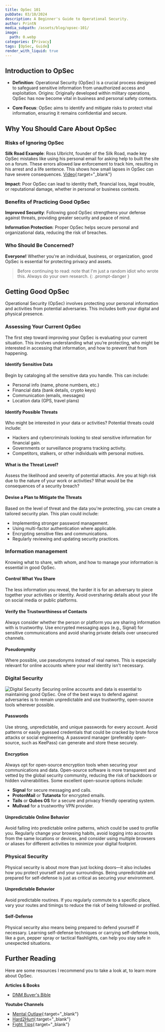 ```yaml
---
title: OpSec 101
pubDate: 03/10/2024
description: A Beginner's Guide to Operational Security.
author: PrintN
media_subpath: /assets/blog/opsec-101/
image:
  path: 0.webp
categories: [Privacy]
tags: [OpSec, Guide]
render_with_liquid: true
--- 
```

## Introduction to OpSec
- **Definition**: Operational Security (OpSec) is a crucial process designed to safeguard sensitive information from unauthorized access and exploitation.
Origins: Originally developed within military operations, OpSec has now become vital in business and personal safety contexts.

- **Core Focus**: OpSec aims to identify and mitigate risks to protect vital information, ensuring it remains confidential and secure.

## Why You Should Care About OpSec
### Risks of Ignoring OpSec
**Silk Road Example**:
Ross Ulbricht, founder of the Silk Road, made key OpSec mistakes like using his personal email for asking help to built the site on a forum. These errors allowed law enforcement to track him, resulting in his arrest and a life sentence. This shows how small lapses in OpSec can have severe consequences. [Video](https://www.youtube.com/watch?v=HBTYVVUBAGs){:target="_blank"}

**Impact**:
Poor OpSec can lead to identity theft, financial loss, legal trouble, or reputational damage, whether in personal or business contexts.

### Benefits of Practicing Good OpSec
**Improved Security**:
Following good OpSec strengthens your defense against threats, providing greater security and peace of mind.

**Information Protection**:
Proper OpSec helps secure personal and organizational data, reducing the risk of breaches.

### Who Should Be Concerned?
**Everyone!**
Whether you're an individual, business, or organization, good OpSec is essential for protecting privacy and assets.

> Before continuing to read: note that I'm just a random idiot who wrote this. Always do your own research.
{: .prompt-danger }

## Getting Good OpSec
Operational Security (OpSec) involves protecting your personal information and activities from potential adversaries. This includes both your digital and physical presence.
### Assessing Your Current OpSec
The first step toward improving your OpSec is evaluating your current situation. This involves understanding what you’re protecting, who might be interested in accessing that information, and how to prevent that from happening.

#### Identify Sensitive Data
Begin by cataloging all the sensitive data you handle. This can include:
- Personal info (name, phone numbers, etc.)
- Financial data (bank details, crypto keys)
- Communication (emails, messages)
- Location data (GPS, travel plans)

#### Identify Possible Threats
Who might be interested in your data or activities? Potential threats could include:
- Hackers and cybercriminals looking to steal sensitive information for financial gain.
- Governments or surveillance programs tracking activity.
- Competitors, stalkers, or other individuals with personal motives.

#### What is the Threat Level?
Assess the likelihood and severity of potential attacks. Are you at high risk due to the nature of your work or activities? What would be the consequences of a security breach?

#### Devise a Plan to Mitigate the Threats
Based on the level of threat and the data you're protecting, you can create a tailored security plan. This plan could include:
- Implementing stronger password management.
- Using multi-factor authentication where applicable.
- Encrypting sensitive files and communications.
- Regularly reviewing and updating security practices.

### Information management
Knowing what to share, with whom, and how to manage your information is essential in good OpSec.

#### Control What You Share
The less information you reveal, the harder it is for an adversary to piece together your activities or identity. Avoid oversharing details about your life on social media or public platforms.

#### Verify the Trustworthiness of Contacts
Always consider whether the person or platform you are sharing information with is trustworthy. Use encrypted messaging apps (e.g., Signal) for sensitive communications and avoid sharing private details over unsecured channels.

#### Pseudonymity
Where possible, use pseudonyms instead of real names. This is especially relevant for online accounts where your real identity isn't necessary.

### Digital Security
![Digital Security](1.webp)
Securing online accounts and data is essential to maintaining good OpSec. One of the best ways to defend against adversaries is to remain unpredictable and use trustworthy, open-source tools wherever possible.

#### Passwords
Use strong, unpredictable, and unique passwords for every account. Avoid patterns or easily guessed credentials that could be cracked by brute force attacks or social engineering. A password manager (preferably open-source, such as KeePass) can generate and store these securely.

#### Encryption
Always opt for open-source encryption tools when securing your communications and data. Open-source software is more transparent and vetted by the global security community, reducing the risk of backdoors or hidden vulnerabilities. Some excellent open-source options include:

- **Signal** for secure messaging and calls.
- **ProtonMail** or **Tutanota** for encrypted emails.
- **Tails** or **Qubes OS** for a secure and privacy friendly operating system.
- **Mullvad** for a trustworthy VPN provider.

#### Unpredictable Online Behavior
Avoid falling into predictable online patterns, which could be used to profile you. Regularly change your browsing habits, avoid logging into accounts from the same locations or devices, and consider using multiple browsers or aliases for different activities to minimize your digital footprint.

### Physical Security
Physical security is about more than just locking doors—it also includes how you protect yourself and your surroundings. Being unpredictable and prepared for self-defense is just as critical as securing your environment.

#### Unpredictable Behavior
Avoid predictable routines. If you regularly commute to a specific place, vary your routes and timings to reduce the risk of being followed or profiled.

#### Self-Defense
Physical security also means being prepared to defend yourself if necessary. Learning self-defense techniques or carrying self-defense tools, like a gun, pepper spray or tactical flashlights, can help you stay safe in unexpected situations.

## Further Reading
Here are some resources I recommend you to take a look at, to learn more about OpSec.

**Articles & Books**
- [DNM Buyer's Bible](https://darkcatalog.com/wp-content/uploads/2022/06/bible_v2.pdf)

**Youtube Channels**
- [Mental Outlaw](https://www.youtube.com/@MentalOutlaw){:target="_blank"}
- [Hard2Hurt](https://www.youtube.com/@hard2hurt){:target="_blank"}
- [Fight Tips](https://www.youtube.com/@fighttips){:target="_blank"}